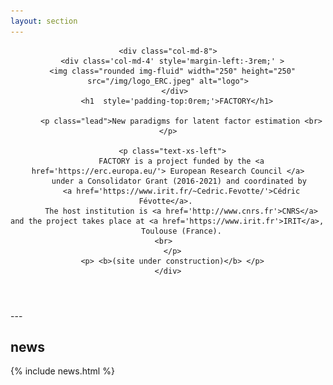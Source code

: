 ```yaml
---
layout: section
---
```

<header>

  <div class="row flex-items-xs-center text-xs-center">

    <div class="col-md-8">
      <div class='col-md-4' style='margin-left:-3rem;' >
      <img class="rounded img-fluid" width="250" height="250" src="/img/logo_ERC.jpeg" alt="logo">
       </div>
        <h1  style='padding-top:0rem;'>FACTORY</h1>

          <p class="lead">New paradigms for latent factor estimation <br> </p>

      <p class="text-xs-left">
		  FACTORY is a project funded by the <a href='https://erc.europa.eu/'> European Research Council </a>
		  under a Consolidator Grant (2016-2021) and coordinated by 
		  <a href='https://www.irit.fr/~Cedric.Fevotte/'>Cédric Févotte</a>. 
		  The host institution is <a href='http://www.cnrs.fr'>CNRS</a> and the project takes place at <a href='https://www.irit.fr'>IRIT</a>, 
		  Toulouse (France).
		  <br>		  
	  </p>
	  <p> <b>(site under construction)</b> </p>
    </div>
    
  </div>
</header>
---
<section id="news" class="container" style='padding-top:0rem;'>
<div class="row text-xs-center">
  <div class="col-xs">
    <h1>news</h1>
  </div>
</div>
{% include news.html %}
</section>
